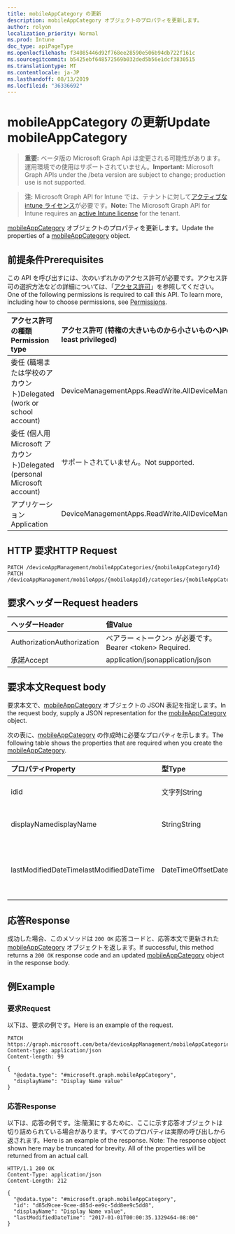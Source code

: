 ```yaml
---
title: mobileAppCategory の更新
description: mobileAppCategory オブジェクトのプロパティを更新します。
author: rolyon
localization_priority: Normal
ms.prod: Intune
doc_type: apiPageType
ms.openlocfilehash: f34085446d92f768ee28590e506b94db722f161c
ms.sourcegitcommit: b5425ebf648572569b032ded5b56e1dcf3830515
ms.translationtype: MT
ms.contentlocale: ja-JP
ms.lasthandoff: 08/13/2019
ms.locfileid: "36336692"
---
```

# <a name="update-mobileappcategory"></a><span data-ttu-id="e2ad3-103">mobileAppCategory の更新</span><span class="sxs-lookup"><span data-stu-id="e2ad3-103">Update mobileAppCategory</span></span>

> <span data-ttu-id="e2ad3-104">**重要:** ベータ版の Microsoft Graph Api は変更される可能性があります。運用環境での使用はサポートされていません。</span><span class="sxs-lookup"><span data-stu-id="e2ad3-104">**Important:** Microsoft Graph APIs under the /beta version are subject to change; production use is not supported.</span></span>

> <span data-ttu-id="e2ad3-105">**注:** Microsoft Graph API for Intune では、テナントに対して[アクティブな intune ライセンス](https://go.microsoft.com/fwlink/?linkid=839381)が必要です。</span><span class="sxs-lookup"><span data-stu-id="e2ad3-105">**Note:** The Microsoft Graph API for Intune requires an [active Intune license](https://go.microsoft.com/fwlink/?linkid=839381) for the tenant.</span></span>

<span data-ttu-id="e2ad3-106">[mobileAppCategory](../resources/intune-apps-mobileappcategory.md) オブジェクトのプロパティを更新します。</span><span class="sxs-lookup"><span data-stu-id="e2ad3-106">Update the properties of a [mobileAppCategory](../resources/intune-apps-mobileappcategory.md) object.</span></span>

## <a name="prerequisites"></a><span data-ttu-id="e2ad3-107">前提条件</span><span class="sxs-lookup"><span data-stu-id="e2ad3-107">Prerequisites</span></span>
<span data-ttu-id="e2ad3-p101">この API を呼び出すには、次のいずれかのアクセス許可が必要です。アクセス許可の選択方法などの詳細については、「[アクセス許可](/graph/permissions-reference)」を参照してください。</span><span class="sxs-lookup"><span data-stu-id="e2ad3-p101">One of the following permissions is required to call this API. To learn more, including how to choose permissions, see [Permissions](/graph/permissions-reference).</span></span>

|<span data-ttu-id="e2ad3-110">アクセス許可の種類</span><span class="sxs-lookup"><span data-stu-id="e2ad3-110">Permission type</span></span>|<span data-ttu-id="e2ad3-111">アクセス許可 (特権の大きいものから小さいものへ)</span><span class="sxs-lookup"><span data-stu-id="e2ad3-111">Permissions (from most to least privileged)</span></span>|
|:---|:---|
|<span data-ttu-id="e2ad3-112">委任 (職場または学校のアカウント)</span><span class="sxs-lookup"><span data-stu-id="e2ad3-112">Delegated (work or school account)</span></span>|<span data-ttu-id="e2ad3-113">DeviceManagementApps.ReadWrite.All</span><span class="sxs-lookup"><span data-stu-id="e2ad3-113">DeviceManagementApps.ReadWrite.All</span></span>|
|<span data-ttu-id="e2ad3-114">委任 (個人用 Microsoft アカウント)</span><span class="sxs-lookup"><span data-stu-id="e2ad3-114">Delegated (personal Microsoft account)</span></span>|<span data-ttu-id="e2ad3-115">サポートされていません。</span><span class="sxs-lookup"><span data-stu-id="e2ad3-115">Not supported.</span></span>|
|<span data-ttu-id="e2ad3-116">アプリケーション</span><span class="sxs-lookup"><span data-stu-id="e2ad3-116">Application</span></span>|<span data-ttu-id="e2ad3-117">DeviceManagementApps.ReadWrite.All</span><span class="sxs-lookup"><span data-stu-id="e2ad3-117">DeviceManagementApps.ReadWrite.All</span></span>|

## <a name="http-request"></a><span data-ttu-id="e2ad3-118">HTTP 要求</span><span class="sxs-lookup"><span data-stu-id="e2ad3-118">HTTP Request</span></span>
<!-- {
  "blockType": "ignored"
}
-->
``` http
PATCH /deviceAppManagement/mobileAppCategories/{mobileAppCategoryId}
PATCH /deviceAppManagement/mobileApps/{mobileAppId}/categories/{mobileAppCategoryId}
```

## <a name="request-headers"></a><span data-ttu-id="e2ad3-119">要求ヘッダー</span><span class="sxs-lookup"><span data-stu-id="e2ad3-119">Request headers</span></span>
|<span data-ttu-id="e2ad3-120">ヘッダー</span><span class="sxs-lookup"><span data-stu-id="e2ad3-120">Header</span></span>|<span data-ttu-id="e2ad3-121">値</span><span class="sxs-lookup"><span data-stu-id="e2ad3-121">Value</span></span>|
|:---|:---|
|<span data-ttu-id="e2ad3-122">Authorization</span><span class="sxs-lookup"><span data-stu-id="e2ad3-122">Authorization</span></span>|<span data-ttu-id="e2ad3-123">ベアラー &lt;トークン&gt; が必要です。</span><span class="sxs-lookup"><span data-stu-id="e2ad3-123">Bearer &lt;token&gt; Required.</span></span>|
|<span data-ttu-id="e2ad3-124">承諾</span><span class="sxs-lookup"><span data-stu-id="e2ad3-124">Accept</span></span>|<span data-ttu-id="e2ad3-125">application/json</span><span class="sxs-lookup"><span data-stu-id="e2ad3-125">application/json</span></span>|

## <a name="request-body"></a><span data-ttu-id="e2ad3-126">要求本文</span><span class="sxs-lookup"><span data-stu-id="e2ad3-126">Request body</span></span>
<span data-ttu-id="e2ad3-127">要求本文で、[mobileAppCategory](../resources/intune-apps-mobileappcategory.md) オブジェクトの JSON 表記を指定します。</span><span class="sxs-lookup"><span data-stu-id="e2ad3-127">In the request body, supply a JSON representation for the [mobileAppCategory](../resources/intune-apps-mobileappcategory.md) object.</span></span>

<span data-ttu-id="e2ad3-128">次の表に、[mobileAppCategory](../resources/intune-apps-mobileappcategory.md) の作成時に必要なプロパティを示します。</span><span class="sxs-lookup"><span data-stu-id="e2ad3-128">The following table shows the properties that are required when you create the [mobileAppCategory](../resources/intune-apps-mobileappcategory.md).</span></span>

|<span data-ttu-id="e2ad3-129">プロパティ</span><span class="sxs-lookup"><span data-stu-id="e2ad3-129">Property</span></span>|<span data-ttu-id="e2ad3-130">型</span><span class="sxs-lookup"><span data-stu-id="e2ad3-130">Type</span></span>|<span data-ttu-id="e2ad3-131">説明</span><span class="sxs-lookup"><span data-stu-id="e2ad3-131">Description</span></span>|
|:---|:---|:---|
|<span data-ttu-id="e2ad3-132">id</span><span class="sxs-lookup"><span data-stu-id="e2ad3-132">id</span></span>|<span data-ttu-id="e2ad3-133">文字列</span><span class="sxs-lookup"><span data-stu-id="e2ad3-133">String</span></span>|<span data-ttu-id="e2ad3-134">エンティティのキー。</span><span class="sxs-lookup"><span data-stu-id="e2ad3-134">The key of the entity.</span></span>|
|<span data-ttu-id="e2ad3-135">displayName</span><span class="sxs-lookup"><span data-stu-id="e2ad3-135">displayName</span></span>|<span data-ttu-id="e2ad3-136">String</span><span class="sxs-lookup"><span data-stu-id="e2ad3-136">String</span></span>|<span data-ttu-id="e2ad3-137">アプリのカテゴリの名前。</span><span class="sxs-lookup"><span data-stu-id="e2ad3-137">The name of the app category.</span></span>|
|<span data-ttu-id="e2ad3-138">lastModifiedDateTime</span><span class="sxs-lookup"><span data-stu-id="e2ad3-138">lastModifiedDateTime</span></span>|<span data-ttu-id="e2ad3-139">DateTimeOffset</span><span class="sxs-lookup"><span data-stu-id="e2ad3-139">DateTimeOffset</span></span>|<span data-ttu-id="e2ad3-140">mobileAppCategory が最後に変更された日時。</span><span class="sxs-lookup"><span data-stu-id="e2ad3-140">The date and time the mobileAppCategory was last modified.</span></span>|



## <a name="response"></a><span data-ttu-id="e2ad3-141">応答</span><span class="sxs-lookup"><span data-stu-id="e2ad3-141">Response</span></span>
<span data-ttu-id="e2ad3-142">成功した場合、このメソッドは `200 OK` 応答コードと、応答本文で更新された [mobileAppCategory](../resources/intune-apps-mobileappcategory.md) オブジェクトを返します。</span><span class="sxs-lookup"><span data-stu-id="e2ad3-142">If successful, this method returns a `200 OK` response code and an updated [mobileAppCategory](../resources/intune-apps-mobileappcategory.md) object in the response body.</span></span>

## <a name="example"></a><span data-ttu-id="e2ad3-143">例</span><span class="sxs-lookup"><span data-stu-id="e2ad3-143">Example</span></span>

### <a name="request"></a><span data-ttu-id="e2ad3-144">要求</span><span class="sxs-lookup"><span data-stu-id="e2ad3-144">Request</span></span>
<span data-ttu-id="e2ad3-145">以下は、要求の例です。</span><span class="sxs-lookup"><span data-stu-id="e2ad3-145">Here is an example of the request.</span></span>
``` http
PATCH https://graph.microsoft.com/beta/deviceAppManagement/mobileAppCategories/{mobileAppCategoryId}
Content-type: application/json
Content-length: 99

{
  "@odata.type": "#microsoft.graph.mobileAppCategory",
  "displayName": "Display Name value"
}
```

### <a name="response"></a><span data-ttu-id="e2ad3-146">応答</span><span class="sxs-lookup"><span data-stu-id="e2ad3-146">Response</span></span>
<span data-ttu-id="e2ad3-p102">以下は、応答の例です。注:簡潔にするために、ここに示す応答オブジェクトは切り詰められている場合があります。すべてのプロパティは実際の呼び出しから返されます。</span><span class="sxs-lookup"><span data-stu-id="e2ad3-p102">Here is an example of the response. Note: The response object shown here may be truncated for brevity. All of the properties will be returned from an actual call.</span></span>
``` http
HTTP/1.1 200 OK
Content-Type: application/json
Content-Length: 212

{
  "@odata.type": "#microsoft.graph.mobileAppCategory",
  "id": "d85d9cee-9cee-d85d-ee9c-5dd8ee9c5dd8",
  "displayName": "Display Name value",
  "lastModifiedDateTime": "2017-01-01T00:00:35.1329464-08:00"
}
```






